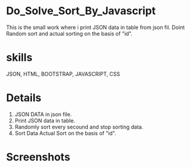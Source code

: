 # Do_Solve_Sort_By_Javascript
This is the small work where i print JSON data in table from json fil. Doint Random sort and actual sorting on the basis of "id".

# skills
JSON, HTML, BOOTSTRAP, JAVASCRIPT, CSS

# Details
 1) JSON DATA in json file.
 2) Print JSON data in table.
 3) Randomly sort every secound and stop sorting data.
 4) Sort Data Actual Sort on the basis of "id".
 
 # Screenshots
